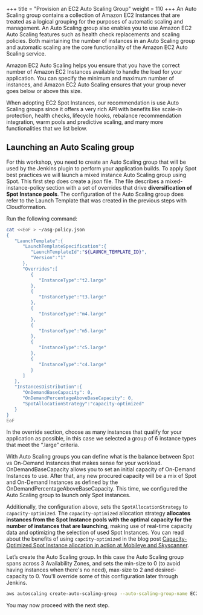 +++
title = "Provision an EC2 Auto Scaling Group"
weight = 110
+++
An Auto Scaling group contains a collection of Amazon EC2 Instances that are treated as a logical grouping for the purposes of automatic scaling and management. An Auto Scaling group also enables you to use Amazon EC2 Auto Scaling features such as health check replacements and scaling policies. Both maintaining the number of instances in an Auto Scaling group and automatic scaling are the core functionality of the Amazon EC2 Auto Scaling service.

Amazon EC2 Auto Scaling helps you ensure that you have the correct number of Amazon EC2 Instances available to handle the load for your application. You can specify the minimum and maximum number of instances, and Amazon EC2 Auto Scaling ensures that your group never goes below or above this size.

When adopting EC2 Spot Instances, our recommendation is use Auto Scaling groups since it offers a very rich API with benefits like scale-in protection, health checks, lifecycle hooks, rebalance recommendation integration, warm pools and predictive scaling, and many more functionalities that we list below.

## Launching an Auto Scaling group
For this workshop, you need to create an Auto Scaling group that will be used by the Jenkins plugin to perform your application builds. To apply Spot best practices we will launch a mixed instance Auto Scaling group using Spot. This first step does create a *json* file. The file describes a mixed-instance-policy section with a set of overrides that drive **diversification of Spot Instance pools**. The configuration of the Auto Scaling group does refer to the Launch Template that was created in the previous steps with Cloudformation.

Run the following command:

```bash
cat <<EoF > ~/asg-policy.json
{
   "LaunchTemplate":{
      "LaunchTemplateSpecification":{
         "LaunchTemplateId":"${LAUNCH_TEMPLATE_ID}",
         "Version":"1"
      },
      "Overrides":[
         {
            "InstanceType":"t2.large"
         },
         {
            "InstanceType":"t3.large"
         },
         {
            "InstanceType":"m4.large"
         },
         {
            "InstanceType":"m5.large"
         },
         {
            "InstanceType":"c5.large"
         },
         {
            "InstanceType":"c4.large"
         }
      ]
   },
   "InstancesDistribution":{
      "OnDemandBaseCapacity": 0,
      "OnDemandPercentageAboveBaseCapacity": 0,
      "SpotAllocationStrategy":"capacity-optimized"
   }
}
EoF
```

In the override section, choose as many instances that qualify for your application as possible, in this case we selected a group of 6 instance types that meet the “.large” criteria.

With Auto Scaling groups you can define what is the balance between Spot vs On-Demand Instances that makes sense for your workload. OnDemandBaseCapacity allows you to set an initial capacity of On-Demand Instances to use. After that, any new procured capacity will be a mix of Spot and On-Demand Instances as defined by the OnDemandPercentageAboveBaseCapacity. This time, we configured the Auto Scaling group to launch only Spot instances.

Additionally, the configuration above, sets the `SpotAllocationStrategy` to `capacity-optimized`. The `capacity-optimized` allocation strategy **allocates instances from the Spot Instance pools with the optimal capacity for the number of instances that are launching**, making use of real-time capacity data and optimizing the selection of used Spot Instances. You can read about the benefits of using `capcity-optimized` in the blog post [Capacity-Optimized Spot Instance allocation in action at Mobileye and Skyscanner](https://aws.amazon.com/blogs/aws/capacity-optimized-spot-instance-allocation-in-action-at-mobileye-and-skyscanner/).

Let’s create the Auto Scaling group. In this case the Auto Scaling group spans across 3 Availability Zones, and sets the min-size to 0 (to avoid having instances when there's no need), max-size to 2 and desired-capacity to 0. You'll override some of this configuration later through Jenkins.

```bash
aws autoscaling create-auto-scaling-group --auto-scaling-group-name EC2SpotJenkinsASG --min-size 0 --max-size 2 --desired-capacity 0 --vpc-zone-identifier "${SUBNET_1},${SUBNET_2},${SUBNET_3}" --mixed-instances-policy file://asg-policy.json
```

You may now proceed with the next step.